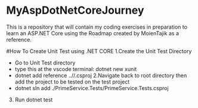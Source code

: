 # MyAspDotNetCoreJourney
This is a repository that will contain my coding exercises in preparation to learn an ASP.NET Core using the Roadmap created by MoienTajik as a reference.

#How To Create Unit Test using .NET CORE
1.Create the Unit Test Directory
  - Go to Unit Test directory
  - type this at the vscode terminal: dotnet new xunit
  - dotnet add reference ../<DirectoryName>/<FileName>.csproj
2.Navigate back to root directory then add the project to be tested on the test project
  - dotnet sln add ./PrimeService.Tests/PrimeService.Tests.csproj
3. Run dotnet test